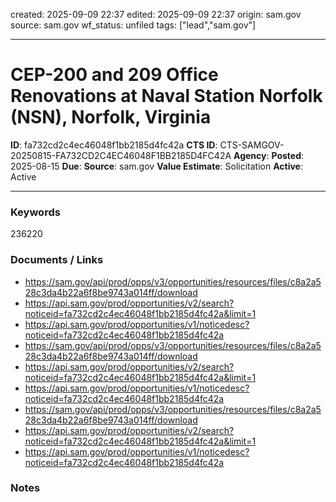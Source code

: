 created: 2025-09-09 22:37
edited: 2025-09-09 22:37
origin: sam.gov
source: sam.gov
wf_status: unfiled
tags: ["lead","sam.gov"]

---

# CEP-200 and 209 Office Renovations at Naval Station Norfolk (NSN), Norfolk, Virginia

**ID**: fa732cd2c4ec46048f1bb2185d4fc42a
**CTS ID**: CTS-SAMGOV-20250815-FA732CD2C4EC46048F1BB2185D4FC42A
**Agency**: 
**Posted**: 2025-08-15
**Due**: 
**Source**: sam.gov
**Value Estimate**: Solicitation
**Active**: Active

---

### Keywords
236220

### Documents / Links
- <https://sam.gov/api/prod/opps/v3/opportunities/resources/files/c8a2a528c3da4b22a6f8be9743a014ff/download>
- <https://api.sam.gov/prod/opportunities/v2/search?noticeid=fa732cd2c4ec46048f1bb2185d4fc42a&limit=1>
- <https://api.sam.gov/prod/opportunities/v1/noticedesc?noticeid=fa732cd2c4ec46048f1bb2185d4fc42a>
- <https://sam.gov/api/prod/opps/v3/opportunities/resources/files/c8a2a528c3da4b22a6f8be9743a014ff/download>
- <https://api.sam.gov/prod/opportunities/v2/search?noticeid=fa732cd2c4ec46048f1bb2185d4fc42a&limit=1>
- <https://api.sam.gov/prod/opportunities/v1/noticedesc?noticeid=fa732cd2c4ec46048f1bb2185d4fc42a>
- <https://sam.gov/api/prod/opps/v3/opportunities/resources/files/c8a2a528c3da4b22a6f8be9743a014ff/download>
- <https://api.sam.gov/prod/opportunities/v2/search?noticeid=fa732cd2c4ec46048f1bb2185d4fc42a&limit=1>
- <https://api.sam.gov/prod/opportunities/v1/noticedesc?noticeid=fa732cd2c4ec46048f1bb2185d4fc42a>

### Notes

